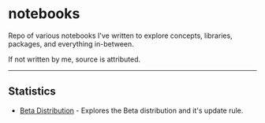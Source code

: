 # notebooks
Repo of various notebooks I've written to explore concepts, libraries, packages, and everything in-between.

If not written by me, source is attributed. 

---

## Statistics
* [Beta Distribution](notebooks/beta_distribution.ipynb) - Explores the Beta distribution and it's update rule.

